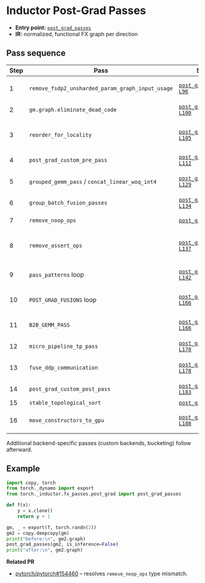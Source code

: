 # Inductor Post-Grad Passes

* **Entry point:** [`post_grad_passes`](https://github.com/pytorch/pytorch/blob/3f3215be754e8c923c0f7adf5c0356efe074ff5c/torch/_inductor/fx_passes/post_grad.py#L83-L210)
* **IR:** normalized, functional FX graph per direction

## Pass sequence
| Step | Pass | Source | Purpose |
|---|---|---|---|
|1|`remove_fsdp2_unsharded_param_graph_input_usage`|[`post_grad.py#L95-L96`](https://github.com/pytorch/pytorch/blob/3f3215be754e8c923c0f7adf5c0356efe074ff5c/torch/_inductor/fx_passes/post_grad.py#L95-L96)|drop redundant FSDP hooks|
|2|`gm.graph.eliminate_dead_code`|[`post_grad.py#L98-L100`](https://github.com/pytorch/pytorch/blob/3f3215be754e8c923c0f7adf5c0356efe074ff5c/torch/_inductor/fx_passes/post_grad.py#L98-L100)|remove dead nodes|
|3|`reorder_for_locality`|[`post_grad.py#L102-L105`](https://github.com/pytorch/pytorch/blob/3f3215be754e8c923c0f7adf5c0356efe074ff5c/torch/_inductor/fx_passes/post_grad.py#L102-L105)|improve memory locality (inference)|
|4|`post_grad_custom_pre_pass`|[`post_grad.py#L109-L112`](https://github.com/pytorch/pytorch/blob/3f3215be754e8c923c0f7adf5c0356efe074ff5c/torch/_inductor/fx_passes/post_grad.py#L109-L112)|optional user pre-pass|
|5|`grouped_gemm_pass` / `concat_linear_woq_int4`|[`post_grad.py#L114-L129`](https://github.com/pytorch/pytorch/blob/3f3215be754e8c923c0f7adf5c0356efe074ff5c/torch/_inductor/fx_passes/post_grad.py#L114-L129)|MKLDNN-specific fusions|
|6|`group_batch_fusion_passes`|[`post_grad.py#L131-L134`](https://github.com/pytorch/pytorch/blob/3f3215be754e8c923c0f7adf5c0356efe074ff5c/torch/_inductor/fx_passes/post_grad.py#L131-L134)|batch-level fusions|
|7|`remove_noop_ops`|[`post_grad.py#L135`](https://github.com/pytorch/pytorch/blob/3f3215be754e8c923c0f7adf5c0356efe074ff5c/torch/_inductor/fx_passes/post_grad.py#L135)|strip clones/aliases|
|8|`remove_assert_ops`|[`post_grad.py#L136-L137`](https://github.com/pytorch/pytorch/blob/3f3215be754e8c923c0f7adf5c0356efe074ff5c/torch/_inductor/fx_passes/post_grad.py#L136-L137)|remove tensor metadata asserts|
|9|`pass_patterns` loop|[`post_grad.py#L139-L142`](https://github.com/pytorch/pytorch/blob/3f3215be754e8c923c0f7adf5c0356efe074ff5c/torch/_inductor/fx_passes/post_grad.py#L139-L142)|pattern-based rewrites|
|10|`POST_GRAD_FUSIONS` loop|[`post_grad.py#L143-L166`](https://github.com/pytorch/pytorch/blob/3f3215be754e8c923c0f7adf5c0356efe074ff5c/torch/_inductor/fx_passes/post_grad.py#L143-L166)|optional fusions (e.g., attention)|
|11|`B2B_GEMM_PASS`|[`post_grad.py#L165-L166`](https://github.com/pytorch/pytorch/blob/3f3215be754e8c923c0f7adf5c0356efe074ff5c/torch/_inductor/fx_passes/post_grad.py#L165-L166)|back-to-back GEMM fusion|
|12|`micro_pipeline_tp_pass`|[`post_grad.py#L168-L170`](https://github.com/pytorch/pytorch/blob/3f3215be754e8c923c0f7adf5c0356efe074ff5c/torch/_inductor/fx_passes/post_grad.py#L168-L170)|tensor parallel pipeline|
|13|`fuse_ddp_communication`|[`post_grad.py#L171-L178`](https://github.com/pytorch/pytorch/blob/3f3215be754e8c923c0f7adf5c0356efe074ff5c/torch/_inductor/fx_passes/post_grad.py#L171-L178)|fuse distributed ops|
|14|`post_grad_custom_post_pass`|[`post_grad.py#L180-L183`](https://github.com/pytorch/pytorch/blob/3f3215be754e8c923c0f7adf5c0356efe074ff5c/torch/_inductor/fx_passes/post_grad.py#L180-L183)|optional user post-pass|
|15|`stable_topological_sort`|[`post_grad.py#L185`](https://github.com/pytorch/pytorch/blob/3f3215be754e8c923c0f7adf5c0356efe074ff5c/torch/_inductor/fx_passes/post_grad.py#L185)|final ordering|
|16|`move_constructors_to_gpu`|[`post_grad.py#L187-L188`](https://github.com/pytorch/pytorch/blob/3f3215be754e8c923c0f7adf5c0356efe074ff5c/torch/_inductor/fx_passes/post_grad.py#L187-L188)|place tensor constructors on device|

Additional backend-specific passes (custom backends, bucketing) follow afterward.

## Example
```python
import copy, torch
from torch._dynamo import export
from torch._inductor.fx_passes.post_grad import post_grad_passes

def f(x):
    y = x.clone()
    return y + 1

gm, _ = export(f, torch.randn(2))
gm2 = copy.deepcopy(gm)
print("before:\n", gm2.graph)
post_grad_passes(gm2, is_inference=False)
print("after:\n", gm2.graph)
```

**Related PR**
- [pytorch/pytorch#154460](https://github.com/pytorch/pytorch/pull/154460) – resolves `remove_noop_ops` type mismatch.
